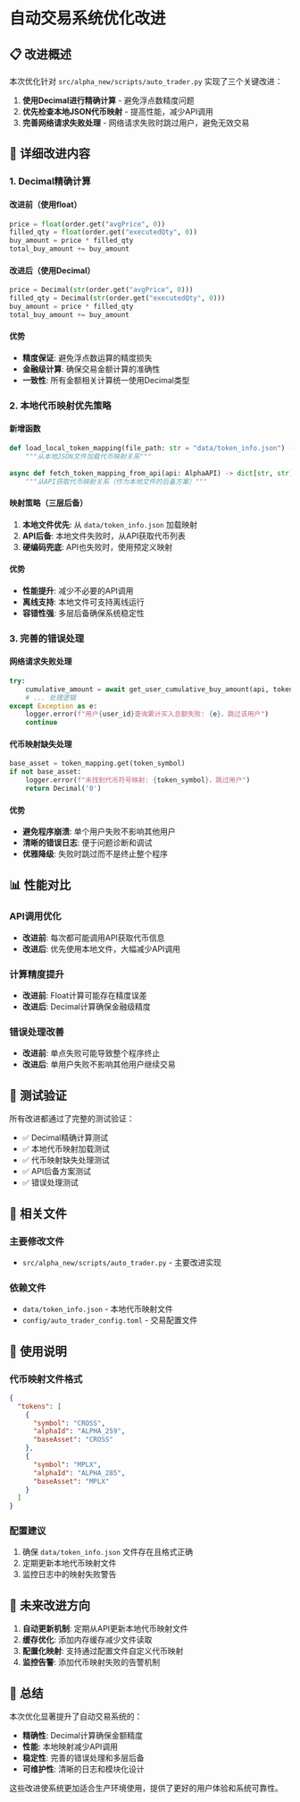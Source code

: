 # 自动交易系统优化改进

## 📋 改进概述

本次优化针对 `src/alpha_new/scripts/auto_trader.py` 实现了三个关键改进：

1. **使用Decimal进行精确计算** - 避免浮点数精度问题
2. **优先检查本地JSON代币映射** - 提高性能，减少API调用
3. **完善网络请求失败处理** - 网络请求失败时跳过用户，避免无效交易

## 🔧 详细改进内容

### 1. Decimal精确计算

#### 改进前（使用float）
```python
price = float(order.get("avgPrice", 0))
filled_qty = float(order.get("executedQty", 0))
buy_amount = price * filled_qty
total_buy_amount += buy_amount
```

#### 改进后（使用Decimal）
```python
price = Decimal(str(order.get("avgPrice", 0)))
filled_qty = Decimal(str(order.get("executedQty", 0)))
buy_amount = price * filled_qty
total_buy_amount += buy_amount
```

#### 优势
- **精度保证**: 避免浮点数运算的精度损失
- **金融级计算**: 确保交易金额计算的准确性
- **一致性**: 所有金额相关计算统一使用Decimal类型

### 2. 本地代币映射优先策略

#### 新增函数
```python
def load_local_token_mapping(file_path: str = "data/token_info.json") -> dict[str, str]:
    """从本地JSON文件加载代币映射关系"""
    
async def fetch_token_mapping_from_api(api: AlphaAPI) -> dict[str, str]:
    """从API获取代币映射关系（作为本地文件的后备方案）"""
```

#### 映射策略（三层后备）
1. **本地文件优先**: 从 `data/token_info.json` 加载映射
2. **API后备**: 本地文件失败时，从API获取代币列表
3. **硬编码兜底**: API也失败时，使用预定义映射

#### 优势
- **性能提升**: 减少不必要的API调用
- **离线支持**: 本地文件可支持离线运行
- **容错性强**: 多层后备确保系统稳定性

### 3. 完善的错误处理

#### 网络请求失败处理
```python
try:
    cumulative_amount = await get_user_cumulative_buy_amount(api, token_symbol)
    # ... 处理逻辑
except Exception as e:
    logger.error(f"用户{user_id}查询累计买入总额失败: {e}，跳过该用户")
    continue
```

#### 代币映射缺失处理
```python
base_asset = token_mapping.get(token_symbol)
if not base_asset:
    logger.error(f"未找到代币符号映射: {token_symbol}，跳过用户")
    return Decimal('0')
```

#### 优势
- **避免程序崩溃**: 单个用户失败不影响其他用户
- **清晰的错误日志**: 便于问题诊断和调试
- **优雅降级**: 失败时跳过而不是终止整个程序

## 📊 性能对比

### API调用优化
- **改进前**: 每次都可能调用API获取代币信息
- **改进后**: 优先使用本地文件，大幅减少API调用

### 计算精度提升
- **改进前**: Float计算可能存在精度误差
- **改进后**: Decimal计算确保金融级精度

### 错误处理改善
- **改进前**: 单点失败可能导致整个程序终止
- **改进后**: 单用户失败不影响其他用户继续交易

## 🧪 测试验证

所有改进都通过了完整的测试验证：

- ✅ Decimal精确计算测试
- ✅ 本地代币映射加载测试
- ✅ 代币映射缺失处理测试
- ✅ API后备方案测试
- ✅ 错误处理测试

## 📁 相关文件

### 主要修改文件
- `src/alpha_new/scripts/auto_trader.py` - 主要改进实现

### 依赖文件
- `data/token_info.json` - 本地代币映射文件
- `config/auto_trader_config.toml` - 交易配置文件

## 🚀 使用说明

### 代币映射文件格式
```json
{
  "tokens": [
    {
      "symbol": "CROSS",
      "alphaId": "ALPHA_259",
      "baseAsset": "CROSS"
    },
    {
      "symbol": "MPLX", 
      "alphaId": "ALPHA_285",
      "baseAsset": "MPLX"
    }
  ]
}
```

### 配置建议
1. 确保 `data/token_info.json` 文件存在且格式正确
2. 定期更新本地代币映射文件
3. 监控日志中的映射失败警告

## 🔮 未来改进方向

1. **自动更新机制**: 定期从API更新本地代币映射文件
2. **缓存优化**: 添加内存缓存减少文件读取
3. **配置化映射**: 支持通过配置文件自定义代币映射
4. **监控告警**: 添加代币映射失败的告警机制

## 📝 总结

本次优化显著提升了自动交易系统的：
- **精确性**: Decimal计算确保金额精度
- **性能**: 本地映射减少API调用
- **稳定性**: 完善的错误处理和多层后备
- **可维护性**: 清晰的日志和模块化设计

这些改进使系统更加适合生产环境使用，提供了更好的用户体验和系统可靠性。
